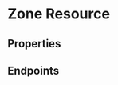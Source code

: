 # Zone Resource

## Properties

<ResourceProperties :resource="'zone'" :lang="'en'"/>

<ResourceScopes :resource="'zone'"/>

## Endpoints

[//]: <> (GET ENDPOINT)
<ResourceEndpoint :resource="'zone'" :endpoint="'get'" :lang="'en'">

<template v-slot:responseJSON>

<<< @/docs/fixtures/api/zone/response/json/get_id.json

</template>

<template v-slot:responseXML>

<<< @/docs/fixtures/api/zone/response/xml/get_id.xml

</template>

</ResourceEndpoint>

[//]: <> (GETCOLLECTION ENDPOINT)
<ResourceEndpoint :resource="'zone'" :endpoint="'getCollection'" :lang="'en'">

<template v-slot:responseJSON>

<<< @/docs/fixtures/api/zone/response/json/get_page.json

</template>

<template v-slot:responseXML>

<<< @/docs/fixtures/api/zone/response/xml/get_page.xml

</template>

</ResourceEndpoint>

